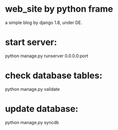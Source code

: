 # web_site by python frame
a simple blog by django 1.8, under DE.

# start server:
python manage.py runserver 0.0.0.0:port

# check database tables:
python manage.py validate

# update database:
python manage.py syncdb
